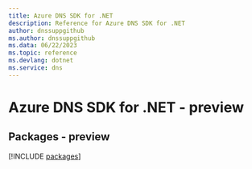 ```yaml
---
title: Azure DNS SDK for .NET
description: Reference for Azure DNS SDK for .NET
author: dnssuppgithub
ms.author: dnssuppgithub
ms.data: 06/22/2023
ms.topic: reference
ms.devlang: dotnet
ms.service: dns
---
```

# Azure DNS SDK for .NET - preview
## Packages - preview
[!INCLUDE [packages](dns-index.md)]